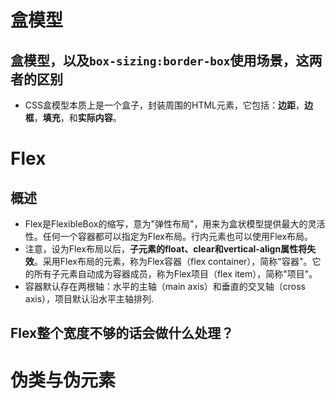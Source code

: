# 盒模型
## 盒模型，以及`box-sizing:border-box`使用场景，这两者的区别
- CSS盒模型本质上是一个盒子，封装周围的HTML元素，它包括：**边距**，**边框**，**填充**，和**实际内容**。

# Flex
## 概述
- Flex是FlexibleBox的缩写，意为"弹性布局"，用来为盒状模型提供最大的灵活性。任何一个容器都可以指定为Flex布局。行内元素也可以使用Flex布局。
- 注意，设为Flex布局以后，**子元素的float、clear和vertical-align属性将失效**。采用Flex布局的元素，称为Flex容器（flex container），简称"容器"。它的所有子元素自动成为容器成员，称为Flex项目（flex item），简称"项目"。
- 容器默认存在两根轴：水平的主轴（main axis）和垂直的交叉轴（cross axis），项目默认沿水平主轴排列.
## Flex整个宽度不够的话会做什么处理？

# 伪类与伪元素
## 
